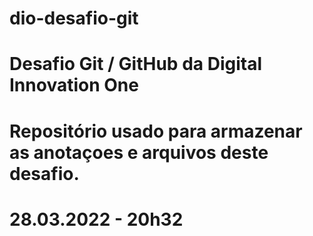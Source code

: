 # dio-desafio-git

# Desafio Git / GitHub da Digital Innovation One
# Repositório usado para armazenar as anotaçoes e arquivos deste desafio. 

# 28.03.2022 - 20h32
